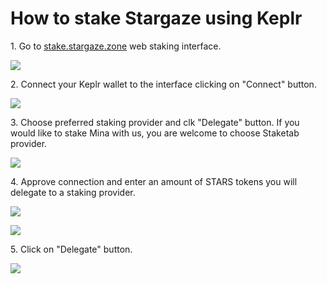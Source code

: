 # How to stake Stargaze using Keplr

1\. Go to [stake.stargaze.zone](https://stake.stargaze.zone) web staking interface.

![](../../.gitbook/assets/01\_staking\_app.PNG)

2\. Connect your Keplr wallet to the interface clicking on "Connect" button.

![](../../.gitbook/assets/02\_connect\_button.PNG)

3\. Choose preferred staking provider and clk "Delegate" button. If you would like to stake Mina with us, you are welcome to choose Staketab provider.

![](../../.gitbook/assets/02\_stake\_to\_staketab.PNG)

4\. Approve connection and enter an amount of STARS tokens you will delegate to a staking provider.

![](../../.gitbook/assets/04\_approve\_connection.PNG)

![](../../.gitbook/assets/06\_delegate\_button\_206.PNG)

5\. Click on "Delegate" button.

![](../../.gitbook/assets/07\_successful\_delegation\_206.PNG)
